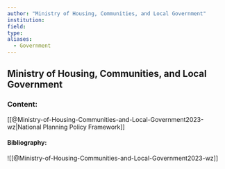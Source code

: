 ```yaml
---
author: "Ministry of Housing, Communities, and Local Government"
institution:
field:
type:
aliases:
  - Government
---
```


## Ministry of Housing, Communities, and Local Government

### Content:
[[@Ministry-of-Housing-Communities-and-Local-Government2023-wz|National Planning Policy Framework]]

#### Bibliography:

![[@Ministry-of-Housing-Communities-and-Local-Government2023-wz]]